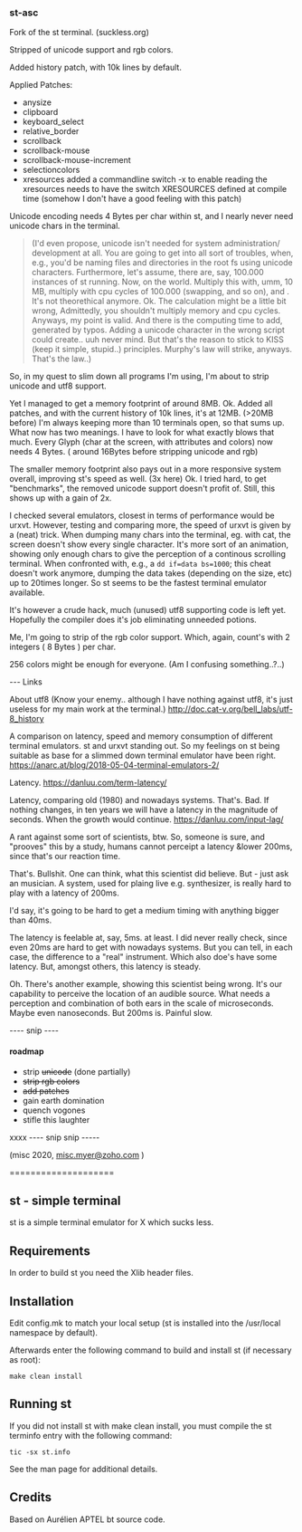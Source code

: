### st-asc

Fork of the st terminal. (suckless.org)

Stripped of unicode support and rgb colors.

Added history patch, with 10k lines by default.

Applied Patches:

- anysize
- clipboard
- keyboard_select
- relative_border
- scrollback
- scrollback-mouse
- scrollback-mouse-increment
- selectioncolors
- xresources 
		added a commandline switch -x to enable reading the xresources
		needs to have the switch XRESOURCES defined at compile time
		(somehow I don't have a good feeling with this patch)


Unicode encoding needs 4 Bytes per char within st,
and I nearly never need unicode chars in the terminal.

>(I'd even propose, unicode isn't needed for system administration/
development at all. You are going to get into all sort of troubles,
when, e.g., you'd be naming files and directories in the root fs
using unicode characters. Furthermore, let's assume, there are, say,
100.000 instances of st running. Now, on the world. Multiply this
with, umm, 10 MB, multiply with cpu cycles of 100.000 (swapping, and so on),
and . It's not theorethical anymore. Ok. The calculation might be a little bit wrong,
Admittedly, you shouldn't multiply memory and cpu cycles.
Anyways, my point is valid. And there is the computing time to add,
generated by typos. Adding a unicode character in the wrong script could create.. uuh
never mind. But that's the reason to stick to KISS (keep it simple, stupid..) principles. 
Murphy's law will strike, anyways. That's the law..)


So, in my quest to slim down all programs I'm using,
I'm about to strip unicode and utf8 support.

Yet I managed to get a memory footprint of around 8MB.
Ok. Added all patches, and with the current history of 10k lines,
it's at 12MB.
(>20MB before)
I'm always keeping more than 10 terminals open,
so that sums up. What now has two meanings. 
I have to look for what exactly blows that much.
Every Glyph (char at the screen, with attributes and colors) now
needs 4 Bytes. ( around 16Bytes before stripping unicode and rgb)


The smaller memory footprint also pays out in a more responsive
system overall, improving st's speed as well. (3x here) Ok.
I tried hard, to get "benchmarks", the removed unicode support
doesn't profit of. Still, this shows up with a gain of 2x.

I checked several emulators, closest in terms of performance would be 
urxvt. However, testing and comparing more, the speed of urxvt is given
by a (neat) trick. When dumping many chars into the terminal, eg. with cat,
the screen doesn't show every single character. It's more sort of an animation,
showing only enough chars to give the perception of a continous scrolling
terminal. When confronted with, e.g., a `dd if=data bs=1000`;
this cheat doesn't work anymore, dumping the data takes (depending on the size, etc)
up to 20times longer. 
So st seems to be the fastest terminal emulator available. 




It's however a crude hack, much (unused) utf8 supporting code is left yet.
Hopefully the compiler does it's job eliminating unneeded potions.

Me, I'm going to strip of the rgb color support. 
Which, again, count's with 2 integers ( 8 Bytes ) per char.

256 colors might be enough for everyone.
(Am I confusing something..?..)


--- Links

About utf8 (Know your enemy.. although I have nothing against utf8,
it's just useless for my main work at the terminal.)
http://doc.cat-v.org/bell_labs/utf-8_history

A comparison on latency, speed and memory consumption of
different terminal emulators. st and urxvt standing out.
So my feelings on st being suitable as base for a slimmed down terminal emulator
have been right.
https://anarc.at/blog/2018-05-04-terminal-emulators-2/

Latency. https://danluu.com/term-latency/

Latency, comparing old (1980) and nowadays systems.
That's. Bad. If nothing changes, in ten years we will have a latency
in the magnitude of seconds. When the growth would continue.
https://danluu.com/input-lag/


A rant against some sort of scientists, btw.
So, someone is sure, and "prooves" this 
by a study, humans cannot perceipt a latency &lower 200ms,
since that's our reaction time. 

That's. Bullshit. 
One can think, what this scientist did believe.
But - just ask an musician. A system, used for plaing live e.g. synthesizer,
is really hard to play with a latency of 200ms. 

I'd say, it's going to be hard to get a medium timing with anything bigger than 40ms.

The latency is feelable at, say, 5ms. at least. I did never really check,
since even 20ms are hard to get with nowadays systems.
But you can tell, in each case, the difference to a "real" instrument. 
Which also doe's have some latency. But, amongst others, this latency is steady.

Oh. There's another example, showing this scientist being wrong. 
It's our capability to perceive the location of an audible source.
What needs a perception and combination of both ears in the scale of microseconds.
Maybe even nanoseconds. But 200ms is. Painful slow.



---- snip ----

#### roadmap

- strip ~~unicode~~ (done partially)
- ~~strip rgb colors~~
- ~~add patches~~
- gain earth domination
- quench vogones
- stifle this laughter

xxxx
---- snip snip -----

(misc 2020, misc.myer@zoho.com )


====================



st - simple terminal
--------------------
st is a simple terminal emulator for X which sucks less.


Requirements
------------
In order to build st you need the Xlib header files.


Installation
------------
Edit config.mk to match your local setup (st is installed into
the /usr/local namespace by default).

Afterwards enter the following command to build and install st (if
necessary as root):

    make clean install


Running st
----------
If you did not install st with make clean install, you must compile
the st terminfo entry with the following command:

    tic -sx st.info

See the man page for additional details.

Credits
-------
Based on Aurélien APTEL <aurelien dot aptel at gmail dot com> bt source code.

